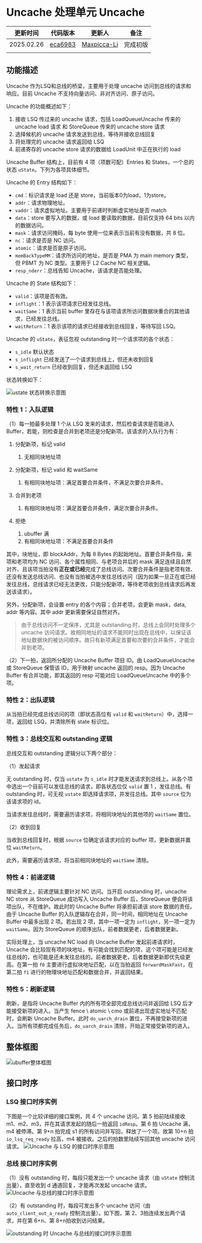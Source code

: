 # Uncache 处理单元 Uncache

| 更新时间       | 代码版本                                                                                                                                                    | 更新人                                            | 备注   |
| ---------- | ------------------------------------------------------------------------------------------------------------------------------------------------------- | ---------------------------------------------- | ---- |
| 2025.02.26 | [eca6983](https://github.com/OpenXiangShan/XiangShan/blob/eca6983f19d9c20aa907987dff616649c3d204a2/src/main/scala/xiangshan/cache/dcache/Uncache.scala) | [Maxpicca-Li](https://github.com/Maxpicca-Li/) | 完成初版 |
|            |                                                                                                                                                         |                                                |      |

## 功能描述

Uncache 作为LSQ和总线的桥梁，主要用于处理 uncache 访问到总线的请求和响应。目前 Uncache 不支持向量访问、非对齐访问、原子访问。

Uncache 的功能概述如下：

1. 接收 LSQ 传过来的 uncache 请求，包括 LoadQueueUncache 传来的 uncache load 请求 和 StoreQueue
   传来的 uncache store 请求
2. 选择候机的 uncache 请求发送到总线，等待并接收总线回复
3. 将处理完的 uncache 请求返回给 LSQ
4. 前递寄存的 uncache store 请求的数据给 LoadUnit 中正在执行的 load

Uncache Buffer 结构上，目前有 4 项（项数可配）Entries 和 States，一个总的状态 `uState`。下列为各项具体细节。

Uncache 的 Entry 结构如下：

* `cmd`：标识请求是 load 还是 store，当前版本0为load，1为store。
* `addr`：请求物理地址。
* `vaddr`：请求虚拟地址。主要用于前递时判断虚实地址是否 match
* `data`：store 要写入的数据，或 load 要读取的数据，目前仅支持 64 bits 以内的数据访问。
* `mask`：请求访问掩码，每 byte 使用一位来表示当前有没有数据，共 8 位。
* `nc`：请求是否是 NC 访问。
* `atomic`：请求是否是原子访问。
* `memBackTypeMM`：请求所访问的地址，是否是 PMA 为 main memory 类型，但 PBMT 为 NC 类型。主要用于 L2 Cache
  NC 相关逻辑。
* `resp_nderr`：总线告知 Uncache，该请求是否能处理。

Uncache 的 State 结构如下：

* `valid`：该项是否有效。
* `inflight`：1 表示该项请求已经发往总线。
* `waitSame`：1 表示当前 buffer 里存在与该项请求所访问数据块重合的其他请求，已经发往总线。
* `waitReturn`：1 表示该项的请求已经接收到总线回复，等待写回 LSQ。

Uncache 的 `uState`，表征忽视 outstanding 时一个请求项的各个状态：

* `s_idle` 默认状态
* `s_inflight` 已经发送了一个请求到总线上，但还未收到回复
* `s_wait_return` 已经收到回复，但还未返回给 LSQ

状态转换如下：

![ustate 状态转换示意图](./figure/Uncache-uState.svg)

### 特性 1：入队逻辑

（1）每一拍最多处理 1 个从 LSQ 发来的请求，然后检查请求是否能进入 Buffer，若能，则检查是合并到老项还是分配新项。该请求的入队行为有：

1. 分配新项，标记 valid

   1. 无相同块地址项
2. 分配新项，标记 valid 和 waitSame

   1. 有相同块地址项：满足首要合并条件，不满足次要合并条件。
3. 合并到老项

   1. 有相同块地址项：满足首要合并条件，满足次要合并条件。
4. 拒绝

   1. ubuffer 满
   2. 有相同块地址项：不满足首要合并条件

其中，块地址，即 blockAddr，为每 8 Bytes 的起始地址。首要合并条件指，来项和老项均为 NC 访问、各个属性相同、与老项合并后的 mask
满足连续且自然对齐、且该项当拍没有**正在或已经**完成了总线访问。次要合并条件是指老项有效、还没有发送总线访问、也没有当拍被选中发往总线访问（因为如果一旦正在或已经发往总线，总线请求已经无法更改，只能分配新项，等待老项收到总线请求后再发送该请求）。

另外，分配新项，会设置 entry 的各个内容；合并老项，会更新 mask，data, addr 等内容。其中 addr 更新需要保证自然对齐。

> 由于总线访问不一定保序，尤其是 outstanding 时，总线上会同时处理多个 uncache
> 访问请求。故相同地址的请求不能同时出现在总线中，以保证该地址数据块的被访问顺序。故只有新项满足首要和次要的合并条件，才能合并到老项。

（2）下一拍，返回所分配的 Uncache Buffer 项目 ID。由 LoadQueueUncache 或 StoreQueue 保管该 ID，用于映射
uncache 返回的 resp。因为 Uncache Buffer 有合并功能，即其返回的 resp 可能对应 LoadQueueUncache 中的多个项。

### 特性 2：出队逻辑

从当拍已经完成总线访问的项（即状态高位有 `valid` 和 `waitReturn`）中，选择一项，返回给 LSQ，并清除所有 state 标识位。

### 特性 3：总线交互和 outstanding 逻辑

总线交互和 outstanding 逻辑分以下两个部分：

（1）发起请求

无 outstanding 时，仅当 `ustate` 为 `s_idle` 时才能发送请求到总线上。从各个项中选出一个目前可以发往总线的请求，即各状态位仅
`valid` 置 1 ，发往总线。有 outstanding 时，可无视 `ustate` 即选择请求项，并发往总线。其中 `source` 位为该请求项的
id。

当请求发往总线时，需要遍历请求项，将相同块地址的其他项的 `waitSame` 置位。

（2）收到回复

当收到总线回复时，根据 `source` 位确定该请求对应的 buffer 项，更新数据并置位 `waitReturn`。

此外，需要遍历请求项，将当前相同块地址的 `waitSame` 清除。

### 特性 4：前递逻辑

理论需求上，前递逻辑主要针对 NC 访问。当开启 outstanding 时，uncache NC store 从 StoreQueue 成功写入
Uncache Buffer 后，StoreQueue 便会将该项出队，不在维护。故此时的 Uncache Buffer 将承担前递该 store
数据的责任。由于 Uncache Buffer 的入队逻辑存在合并，同一时间，相同地址在 Uncache Buffer 中最多出现 2 项。若出现 2
项，其中一项一定为 `inflight`，另一项一定为 `waitSame`。因为 StoreQueue 的顺序出队，前者数据更老，后者数据更新。

实际处理上，当 uncache NC load 向 Uncache Buffer 发起前递请求时，Uncache
会比较现有项的块地址，有可能会找到匹配的项，这个项可能是已经发往总线的，也可能是还未发往总线的。前者数据更老，后者数据更新即优先级更高。在第一拍 `f0`
主要进行虚拟块地址匹配，以在当拍返回 `forwardMaskFast`，在第二拍 `f1` 进行的物理块地址匹配和数据合并，并返回结果。

### 特性 5：刷新逻辑

刷新，是指将 Uncache Buffer 内的所有项全部完成总线访问并返回给 LSQ 后才能接受新项的进入。当产生 fence \ atomic \ cmo
或前递出现虚实地址不匹配时，会刷新 Uncache Buffer。此时 `do_uarch_drain`
置位，不再接受新项的进入。当所有项都完成任务后，`do_uarch_drain` 清除，开始正常接受新项的进入。

## 整体框图

<!-- 请使用 svg -->

![ubuffer整体框图](./figure/Uncache.svg)

## 接口时序

### LSQ 接口时序实例

下图是一个比较详细的接口案例，共 4 个 uncache 访问。第 5 拍前陆续接收 m1、m2、m3，并在其请求发起的随后一拍返回 `idResp`。第 6
拍 Uncache 满，m4 被停滞。第 9+n 拍完成 s1 的所有访问并写回，释放了一个项。故第 10+n 拍 `io_lsq_req_ready`
拉高，m4 被接收。之后的拍数里陆续写回其他 uncache 访问请求。 ![Uncache 与 LSQ
的接口时序示意图](./figure/Uncache-timing-with-lsq.svg)

<!--
{
  signal: [
    {name: 'clk',                     wave: 'p......|.......'},
    {name: 'io_lsq_req_valid',        wave: '0101...|..0....'},
    {name: 'io_lsq_req_ready',        wave: '1....0.|.1.....'},
    {name: 'io_lsq_req_bits_id',      wave: 'x3x456.|..x....', data:['m1','m2','m3','m4']},
    {name: 'io_lsq_idResp_valid',     wave: '0.101.0|..10...'},
    {name: 'io_lsq_idResp_bits_mid',  wave: 'x.3x45x|..6x...', data: ['m1', 'm2', 'm3', 'm4']},
    {name: 'io_lsq_idResp_bits_sid',  wave: 'x.3x45x|..5x...', data: ['s1', 's2', 's3', 's4']},
    {name: 'io_lsq_resp_valid',       wave: '0......|10.1010'},
    {name: 'io_lsq_resp_bits_id',     wave: 'x......|3x.4x5x', data: ['s1', 's2', 's3']},
  ],
  config: { hscale: 1 },
  head: {
    text:'LSQ <=> Uncache',
    tick:1,
    every:1
  },
}
-->

### 总线 接口时序实例

（1）没有 outstanding 时，每段只能发出一个 uncache 请求（由 `uState` 控制流出量），直至收到 d 通道回复，才能再次发起
uncache 请求。 ![Uncache 与总线的接口时序示意图](./figure/Uncache-timing-with-bus.svg)

<!-- 
{
  signal: [
    {name: 'clk',                           wave: 'p..|.....|...'},
    {name: 'auto_client_out_a_ready',       wave: '1..|.....|...'},
    {name: 'auto_client_out_a_valid',       wave: '010|...10|...'},
    {name: 'auto_client_out_a_bits_source', wave: 'x3x|...4x|...', data: ['s1','s2']},
    {name: 'auto_client_out_d_valid',       wave: '0..|10...|10.'},
    {name: 'auto_client_out_d_bits_source', wave: 'x..|3x...|3x.', data: ['s1', 's2']},
  ],
  config: { hscale: 1 },
  head: {
    text:'Uncache <=> Bus',
    tick:1,
    every:1
  },
}
 -->

（2）有 outstanding 时，每段可发出多个 uncache 访问（由 `auto_client_out_a_ready` 控制流出量）。如下图，第
2、3拍连续发出两个请求，并在第 6+n、第 8+n拍收到访问结果。

![outstanding 时 Uncache
与总线的接口时序示意图](./figure/Uncache-timing-with-bus-outstanding.svg)

<!-- 
{
  signal: [
    {name: 'clk',                           wave: 'p..|......'},
    {name: 'auto_client_out_a_ready',       wave: '1..|......'},
    {name: 'auto_client_out_a_valid',       wave: '01.0|.....'},
    {name: 'auto_client_out_a_bits_source', wave: 'x34x|.....', data: ['s1','s2']},
    {name: 'auto_client_out_d_valid',       wave: '0...|1010.'},
    {name: 'auto_client_out_d_bits_source', wave: 'x...|3x4x.', data: ['s1', 's2']},
  ],
  config: { hscale: 1 },
  head: {
    text:'Uncache <=> Bus when outstanding',
    tick:1,
    every:1
  },
}
 -->
